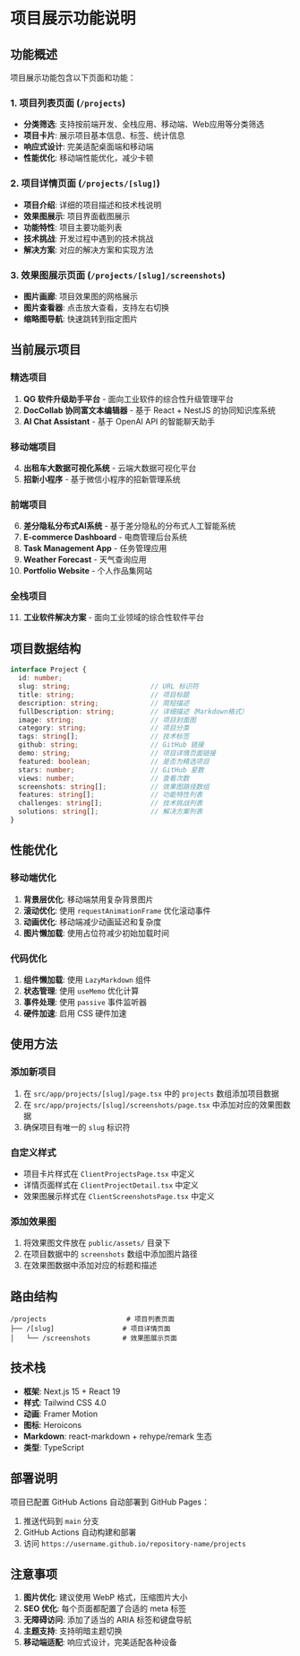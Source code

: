 # 项目展示功能说明

## 功能概述

项目展示功能包含以下页面和功能：

### 1. 项目列表页面 (`/projects`)
- **分类筛选**: 支持按前端开发、全栈应用、移动端、Web应用等分类筛选
- **项目卡片**: 展示项目基本信息、标签、统计信息
- **响应式设计**: 完美适配桌面端和移动端
- **性能优化**: 移动端性能优化，减少卡顿

### 2. 项目详情页面 (`/projects/[slug]`)
- **项目介绍**: 详细的项目描述和技术栈说明
- **效果图展示**: 项目界面截图展示
- **功能特性**: 项目主要功能列表
- **技术挑战**: 开发过程中遇到的技术挑战
- **解决方案**: 对应的解决方案和实现方法

### 3. 效果图展示页面 (`/projects/[slug]/screenshots`)
- **图片画廊**: 项目效果图的网格展示
- **图片查看器**: 点击放大查看，支持左右切换
- **缩略图导航**: 快速跳转到指定图片

## 当前展示项目

### 精选项目
1. **QG 软件升级助手平台** - 面向工业软件的综合性升级管理平台
2. **DocCollab 协同富文本编辑器** - 基于 React + NestJS 的协同知识库系统
3. **AI Chat Assistant** - 基于 OpenAI API 的智能聊天助手

### 移动端项目
4. **出租车大数据可视化系统** - 云端大数据可视化平台
5. **招新小程序** - 基于微信小程序的招新管理系统

### 前端项目
6. **差分隐私分布式AI系统** - 基于差分隐私的分布式人工智能系统
7. **E-commerce Dashboard** - 电商管理后台系统
8. **Task Management App** - 任务管理应用
9. **Weather Forecast** - 天气查询应用
10. **Portfolio Website** - 个人作品集网站

### 全栈项目
11. **工业软件解决方案** - 面向工业领域的综合性软件平台

## 项目数据结构

```typescript
interface Project {
  id: number;
  slug: string;                    // URL 标识符
  title: string;                   // 项目标题
  description: string;             // 简短描述
  fullDescription: string;         // 详细描述（Markdown格式）
  image: string;                   // 项目封面图
  category: string;                // 项目分类
  tags: string[];                  // 技术标签
  github: string;                  // GitHub 链接
  demo: string;                    // 项目详情页面链接
  featured: boolean;               // 是否为精选项目
  stars: number;                   // GitHub 星数
  views: number;                   // 查看次数
  screenshots: string[];           // 效果图路径数组
  features: string[];              // 功能特性列表
  challenges: string[];            // 技术挑战列表
  solutions: string[];             // 解决方案列表
}
```

## 性能优化

### 移动端优化
1. **背景层优化**: 移动端禁用复杂背景图片
2. **滚动优化**: 使用 `requestAnimationFrame` 优化滚动事件
3. **动画优化**: 移动端减少动画延迟和复杂度
4. **图片懒加载**: 使用占位符减少初始加载时间

### 代码优化
1. **组件懒加载**: 使用 `LazyMarkdown` 组件
2. **状态管理**: 使用 `useMemo` 优化计算
3. **事件处理**: 使用 `passive` 事件监听器
4. **硬件加速**: 启用 CSS 硬件加速

## 使用方法

### 添加新项目
1. 在 `src/app/projects/[slug]/page.tsx` 中的 `projects` 数组添加项目数据
2. 在 `src/app/projects/[slug]/screenshots/page.tsx` 中添加对应的效果图数据
3. 确保项目有唯一的 `slug` 标识符

### 自定义样式
- 项目卡片样式在 `ClientProjectsPage.tsx` 中定义
- 详情页面样式在 `ClientProjectDetail.tsx` 中定义
- 效果图展示样式在 `ClientScreenshotsPage.tsx` 中定义

### 添加效果图
1. 将效果图文件放在 `public/assets/` 目录下
2. 在项目数据中的 `screenshots` 数组中添加图片路径
3. 在效果图数据中添加对应的标题和描述

## 路由结构

```
/projects                    # 项目列表页面
├── /[slug]                 # 项目详情页面
│   └── /screenshots        # 效果图展示页面
```

## 技术栈

- **框架**: Next.js 15 + React 19
- **样式**: Tailwind CSS 4.0
- **动画**: Framer Motion
- **图标**: Heroicons
- **Markdown**: react-markdown + rehype/remark 生态
- **类型**: TypeScript

## 部署说明

项目已配置 GitHub Actions 自动部署到 GitHub Pages：

1. 推送代码到 `main` 分支
2. GitHub Actions 自动构建和部署
3. 访问 `https://username.github.io/repository-name/projects`

## 注意事项

1. **图片优化**: 建议使用 WebP 格式，压缩图片大小
2. **SEO 优化**: 每个页面都配置了合适的 meta 标签
3. **无障碍访问**: 添加了适当的 ARIA 标签和键盘导航
4. **主题支持**: 支持明暗主题切换
5. **移动端适配**: 响应式设计，完美适配各种设备 